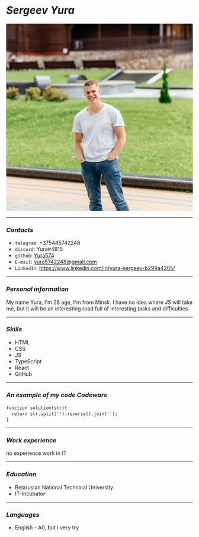 # *Sergeev Yura*

![avatar](photo/avatar.jpg)

 ***
### *Contacts*

* `telegram`: +375445742248
* `discord`: Yura#4815
* `github`: [Yura574](https://github.com/Yura574)
* `E-mail`: yura5742248@gmail.com
* `LinkedIn`: https://www.linkedin.com/in/yura-sergeev-b299a4205/

 ***
### *Personal information*

My name Yura, I'm 28 age, I'm from Minsk. I have no idea where JS will take me, but it will be an interesting road full of interesting tasks and difficulties

 ***
### *Skills*

* HTML
* CSS
* JS
* TypeScript
* React
* GitHub

 ***
### *An example of my code Codewars*

```
function solution(str){
  return str.split('').reverse().join('');  
}
```


 ***
### *Work experience*

no experience work in IT

 ***
### *Education*

* Belarusian National Technical University
* IT-Incubator

 ***
### *Languages*

* English - A0, but I very try